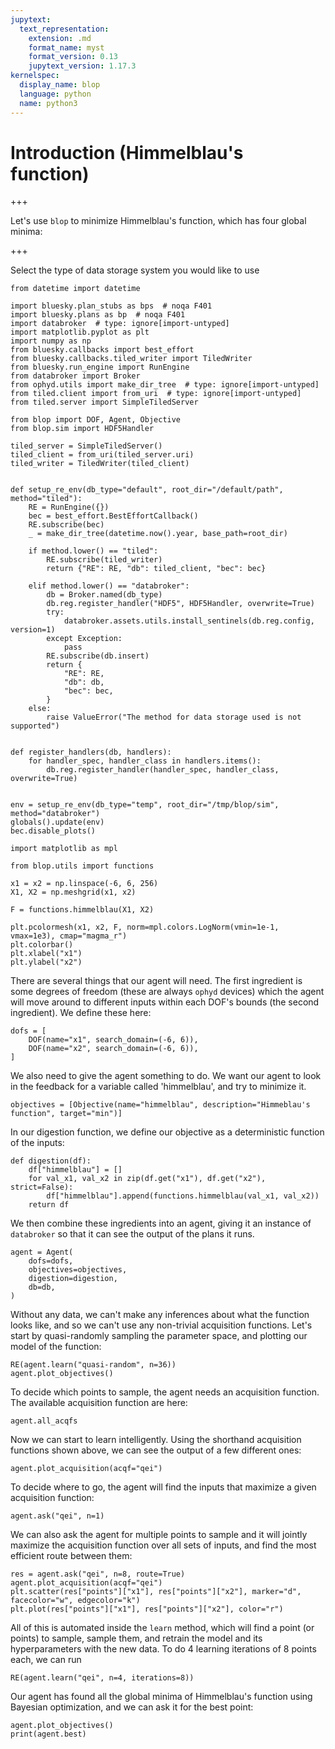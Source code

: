 ```yaml
---
jupytext:
  text_representation:
    extension: .md
    format_name: myst
    format_version: 0.13
    jupytext_version: 1.17.3
kernelspec:
  display_name: blop
  language: python
  name: python3
---
```


# Introduction (Himmelblau's function)


+++

Let's use ``blop`` to minimize Himmelblau's function, which has four global minima:

+++

Select the type of data storage system you would like to use

```{code-cell} ipython3
from datetime import datetime

import bluesky.plan_stubs as bps  # noqa F401
import bluesky.plans as bp  # noqa F401
import databroker  # type: ignore[import-untyped]
import matplotlib.pyplot as plt
import numpy as np
from bluesky.callbacks import best_effort
from bluesky.callbacks.tiled_writer import TiledWriter
from bluesky.run_engine import RunEngine
from databroker import Broker
from ophyd.utils import make_dir_tree  # type: ignore[import-untyped]
from tiled.client import from_uri  # type: ignore[import-untyped]
from tiled.server import SimpleTiledServer

from blop import DOF, Agent, Objective
from blop.sim import HDF5Handler
```

```{code-cell} ipython3
tiled_server = SimpleTiledServer()
tiled_client = from_uri(tiled_server.uri)
tiled_writer = TiledWriter(tiled_client)


def setup_re_env(db_type="default", root_dir="/default/path", method="tiled"):
    RE = RunEngine({})
    bec = best_effort.BestEffortCallback()
    RE.subscribe(bec)
    _ = make_dir_tree(datetime.now().year, base_path=root_dir)

    if method.lower() == "tiled":
        RE.subscribe(tiled_writer)
        return {"RE": RE, "db": tiled_client, "bec": bec}

    elif method.lower() == "databroker":
        db = Broker.named(db_type)
        db.reg.register_handler("HDF5", HDF5Handler, overwrite=True)
        try:
            databroker.assets.utils.install_sentinels(db.reg.config, version=1)
        except Exception:
            pass
        RE.subscribe(db.insert)
        return {
            "RE": RE,
            "db": db,
            "bec": bec,
        }
    else:
        raise ValueError("The method for data storage used is not supported")


def register_handlers(db, handlers):
    for handler_spec, handler_class in handlers.items():
        db.reg.register_handler(handler_spec, handler_class, overwrite=True)


env = setup_re_env(db_type="temp", root_dir="/tmp/blop/sim", method="databroker")
globals().update(env)
bec.disable_plots()
```

```{code-cell} ipython3
import matplotlib as mpl

from blop.utils import functions

x1 = x2 = np.linspace(-6, 6, 256)
X1, X2 = np.meshgrid(x1, x2)

F = functions.himmelblau(X1, X2)

plt.pcolormesh(x1, x2, F, norm=mpl.colors.LogNorm(vmin=1e-1, vmax=1e3), cmap="magma_r")
plt.colorbar()
plt.xlabel("x1")
plt.ylabel("x2")
```

There are several things that our agent will need. The first ingredient is some degrees of freedom (these are always `ophyd` devices) which the agent will move around to different inputs within each DOF's bounds (the second ingredient). We define these here:

```{code-cell} ipython3
dofs = [
    DOF(name="x1", search_domain=(-6, 6)),
    DOF(name="x2", search_domain=(-6, 6)),
]
```

We also need to give the agent something to do. We want our agent to look in the feedback for a variable called 'himmelblau', and try to minimize it.

```{code-cell} ipython3
objectives = [Objective(name="himmelblau", description="Himmeblau's function", target="min")]
```

In our digestion function, we define our objective as a deterministic function of the inputs:

```{code-cell} ipython3
def digestion(df):
    df["himmelblau"] = []
    for val_x1, val_x2 in zip(df.get("x1"), df.get("x2"), strict=False):
        df["himmelblau"].append(functions.himmelblau(val_x1, val_x2))
    return df
```

We then combine these ingredients into an agent, giving it an instance of ``databroker`` so that it can see the output of the plans it runs.

```{code-cell} ipython3
agent = Agent(
    dofs=dofs,
    objectives=objectives,
    digestion=digestion,
    db=db,
)
```

Without any data, we can't make any inferences about what the function looks like, and so we can't use any non-trivial acquisition functions. Let's start by quasi-randomly sampling the parameter space, and plotting our model of the function:

```{code-cell} ipython3
RE(agent.learn("quasi-random", n=36))
agent.plot_objectives()
```

To decide which points to sample, the agent needs an acquisition function. The available acquisition function are here:

```{code-cell} ipython3
agent.all_acqfs
```

Now we can start to learn intelligently. Using the shorthand acquisition functions shown above, we can see the output of a few different ones:

```{code-cell} ipython3
agent.plot_acquisition(acqf="qei")
```

To decide where to go, the agent will find the inputs that maximize a given acquisition function:

```{code-cell} ipython3
agent.ask("qei", n=1)
```

We can also ask the agent for multiple points to sample and it will jointly maximize the acquisition function over all sets of inputs, and find the most efficient route between them:

```{code-cell} ipython3
res = agent.ask("qei", n=8, route=True)
agent.plot_acquisition(acqf="qei")
plt.scatter(res["points"]["x1"], res["points"]["x2"], marker="d", facecolor="w", edgecolor="k")
plt.plot(res["points"]["x1"], res["points"]["x2"], color="r")
```

All of this is automated inside the ``learn`` method, which will find a point (or points) to sample, sample them, and retrain the model and its hyperparameters with the new data. To do 4 learning iterations of 8 points each, we can run

```{code-cell} ipython3
RE(agent.learn("qei", n=4, iterations=8))
```

Our agent has found all the global minima of Himmelblau's function using Bayesian optimization, and we can ask it for the best point: 

```{code-cell} ipython3
agent.plot_objectives()
print(agent.best)
```
